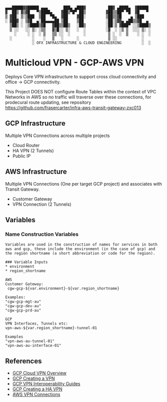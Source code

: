 
                                                                         
    ▄▄▄█████▓▓█████ ▄▄▄       ███▄ ▄███▓          ██▓ ▄████▄  ▓█████     
    ▓  ██▒ ▓▒▓█   ▀▒████▄    ▓██▒▀█▀ ██▒         ▓██▒▒██▀ ▀█  ▓█   ▀     
    ▒ ▓██░ ▒░▒███  ▒██  ▀█▄  ▓██    ▓██░         ▒██▒▒▓█    ▄ ▒███       
    ░ ▓██▓ ░ ▒▓█  ▄░██▄▄▄▄██ ▒██    ▒██          ░██░▒▓▓▄ ▄██▒▒▓█  ▄     
      ▒██▒ ░ ░▒████▒▓█   ▓██▒▒██▒   ░██▒         ░██░▒ ▓███▀ ░░▒████▒    
      ▒ ░░   ░░ ▒░ ░▒▒   ▓▒█░░ ▒░   ░  ░         ░▓  ░ ░▒ ▒  ░░░ ▒░ ░    
        ░     ░ ░  ░ ▒   ▒▒ ░░  ░      ░          ▒ ░  ░  ▒    ░ ░  ░    
      ░         ░    ░   ▒   ░      ░             ▒ ░░           ░       
                ░ OFX INFRASTRUCTURE & CLOUD ENGINEERING         ░  ░    
                                                                         
# Multicloud VPN - GCP-AWS VPN
Deploys Core VPN infrastructure to support cross cloud connectivity and office -> GCP connectivity.

This Project DOES NOT configure Route Tables within the context of VPC Networks in AWS so no traffic will traverse over these connections, for prodecural route updating, see repository [https://github.com/frasercarter/infra-aws-transit-gateway-zxc013 
](https://github.com/frasercarter/infra-aws-vpc-routing-lkj192)

## GCP Infrastructure
Multiple VPN Connections across multiple projects 
+ Cloud Router
+ HA VPN (2 Tunnels)
+ Public IP 

## AWS Infrastructure
Multiple VPN Connections (One per target GCP project) and associates with Transit Gateway.
+ Customer Gateway
+ VPN Connection (2 Tunnels)

## Variables

   ### Name Construction Variables
    Variables are used in the construction of names for services in both aws and gcp, these include the environment (in the case of gcp) and the region shortname (a short abbreviation or code for the region).

    ### Variable Inputs
    * environment 
    * region_shortname
    
    AWS
    Customer Gateway:
     cgw-gcp-${var.environment}-${var.region_shortname}

    Examples:
    "cgw-gcp-mgt-au"
    "cgw-gcp-dev-au"
    "cgw-gcp-prd-au"

    GCP
    VPN Interfaces, Tunnels etc:
    vpn-aws-${var.region_shortname}-tunnel-01

    Examples
    "vpn-aws-au-tunnel-01"
    "vpn-aws-au-interface-01"

## References

*   [GCP Cloud VPN Overview](https://cloud.google.com/compute/docs/vpn/overview)
*   [GCP Creating a VPN](https://cloud.google.com/compute/docs/vpn/creating-vpns)
*   [GCP VPN Interoperability Guides](https://cloud.google.com/compute/docs/vpn/interop-guides)
*   [GCP Creating a HA VPN](https://cloud.google.com/network-connectivity/docs/vpn/how-to/moving-to-ha-vpn)
*   [AWS VPN Connections](http://docs.aws.amazon.com/AmazonVPC/latest/UserGuide/vpn-connections.html)
